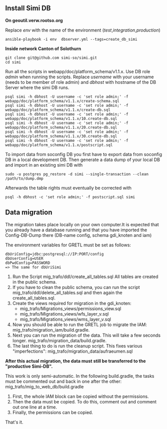 ## Install Simi DB

**On geoutil.verw.rootso.org**

Replace *env* with the name of the environment (*test*,*integration*,*production*)
```
ansible-playbook -i env  dbserver.yml --tags=create_db_simi
```

**Inside network Canton of Solothurn**
```
git clone git@github.com simi-so/simi.git
cd simi
```

Run all the scripts in webapp/doc/platform_schema/v1.1.x. Use DB role *admin* when running the scripts.
Replace *username* with your username (needs to be member of role admin) and *dbhost* with hostname of the DB Server where the simi DB runs.
```
psql simi -h dbhost -U username -c 'set role admin;' -f webapp/doc/platform_schema/v1.1.x/create-schema.sql
psql simi -h dbhost -U username -c 'set role admin;' -f webapp/doc/platform_schema/v1.1.x/create-db.sql
psql simi -h dbhost -U username -c 'set role admin;' -f webapp/doc/platform_schema/v1.1.x/10.create-db.sql
psql simi -h dbhost -U username -c 'set role admin;' -f webapp/doc/platform_schema/v1.1.x/20.create-db.sql
psql simi -h dbhost -U username -c 'set role admin;' -f webapp/doc/platform_schema/v1.1.x/30.create-db.sql
psql simi -h dbhost -U username -c 'set role admin;' -f webapp/doc/platform_schema/v1.1.x/postscript.sql
```

To import data from soconfig DB you first have to export data from soconfig DB in a local development DB. 
Then generate a data dump of your local DB and import in an existing simi DB with 
```
sudo -u postgres pg_restore -d simi --single-transaction --clean /path/to/dump.dmp
```

Afterwards the table rights must eventually be corrected with

```
psql -h dbhost -c 'set role admin;' -f postscript.sql simi
```

## Data migration

The migration takes place locally on your own computer.It is expected that you already have a database running and that you have imported the Config-DB-Dump there (DB-name config, schema gdi_knoten and iam)  

The environment variables for GRETL must be set as follows: 
```
dbUriConfig=jdbc:postgresql://IP:PORT/config 
dbUserConfig=USER
dbPwdConfig=PASSWORD
=> The same for dbUriSimi
```

1. Run the Script mig_trafo/ddl/create_all_tables.sql All tables are created in the public schema.
2. If you have to clean the public schema, you can run the script mig_trafo/ddl/delete_all_tables.sql and then again the create_all_tables.sql.  
3. Create the views required for migration in the gdi_knoten: 
    - mig_trafo/Migrations_views/permissions_view.sql
    - mig_trafo/Migrations_views/wfs_layer_v.sql
    - mig_trafo/Migrations_views/wms_layer_v.sql
4. Now you should be able to run the GRETL job to migrate the IAM: mig_trafo/migration_iam/build.gradle. 
5. Next you can run the migration of the data. This will take a few seconds longer. mig_trafo/migration_data/build.gradle.
6. The last thing to do is run the cleanup script. This fixes various "imperfections": mig_trafo/migration_data/aufraeumen.sql

**After this actual migration, the data must still be transferred to the "productive Simi-DB".**

This work is only semi-automatic. In the following build.gradle, the tasks must be commented out and back in one after the other: mig_trafo/mig_to_web_db/build.gradle
1. First, the whole IAM block can be copied without the permissions.
2. Then the data must be copied. To do this, comment out and comment out one line at a time.
3. Finally, the permissions can be copied.  

That's it. 
